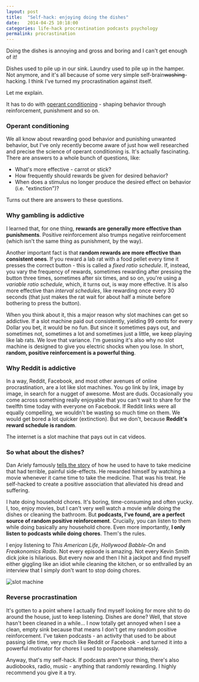 ```yaml
---
layout: post
title:  "Self-hack: enjoying doing the dishes"
date:   2014-04-25 10:18:00
categories: life-hack procrastination podcasts psychology
permalink: procrastination
---
```

Doing the dishes is annoying and gross and boring and I can't get enough of it!

Dishes used to pile up in our sink. Laundry used to pile up in the hamper. Not anymore, and it's all because of some very simple self-brain<s>washing</s>-hacking. I think I've turned my procrastination against itself.

Let me explain.

It has to do with [operant conditioning](https://en.wikipedia.org/wiki/Operant_conditioning) - shaping behavior through reinforcement, punishment and so on.

### Operant conditioning

We all know about rewarding good behavior and punishing unwanted behavior, but I've only recently become aware of just how well researched and precise the science of operant conditioning is. It's actually fascinating. There are answers to a whole bunch of questions, like:

* What's more effective - carrot or stick? 
* How frequently should rewards be given for desired behavior? 
* When does a stimulus no longer produce the desired effect on behavior (i.e. "extinction")?

Turns out there are answers to these questions. 

### Why gambling is addictive

I learned that, for one thing, **rewards are generally more effective than punishments**. Positive reinforcement also trumps negative reinforcement (which isn't the same thing as punishment, by the way).

Another important fact is that **random rewards are more effective than consistent ones**. If you reward a lab rat with a food pellet every time it presses the correct button - this is called a *fixed ratio schedule*. If, instead, you vary the frequency of rewards, sometimes rewarding after pressing the button three times, sometimes after six times, and so on, you're using a *variable ratio schedule*, which, it turns out, is way more effective. It is also more effective than *interval schedules*, like rewarding once every 30 seconds (that just makes the rat wait for about half a minute before bothering to press the button).

When you think about it, this a major reason why slot machines can get so addictive. If a slot machine paid out consistently, yielding 99 cents for every Dollar you bet, it would be no fun. But since it sometimes pays out, and sometimes not, sometimes a lot and sometimes just a little, we keep playing like lab rats. We love that variance. I'm guessing it's also why no slot machine is designed to give you electric shocks when you lose. In short, **random, positive reinforcement is a powerful thing**.

### Why Reddit is addictive

In a way, Reddit, Facebook, and most other avenues of online procrastination, are a lot like slot machines. You go link by link, image by image, in search for a nugget of awesome. Most are duds. Occasionally you come across something really enjoyable that you can't wait to share for the twelfth time today with everyone on Facebook. If Reddit links were all equally compelling, we wouldn't be wasting so much time on them. We would get bored a lot quicker (extinction). But we don't, because **Reddit's reward schedule is random**.

The internet is a slot machine that pays out in cat videos.

### So what about the dishes?

Dan Ariely famously [tells the story](http://danariely.com/the-books/an-excerpt-from-the-introduction-of-%E2%80%9Cthe-upside-of-irrationality%E2%80%9D/) of how he used to have to take medicine that had terrible, painful side-effects. He rewarded himself by watching a movie whenever it came time to take the medicine. That was his treat. He self-hacked to create a positive association that alleviated his dread and suffering. 

I hate doing household chores. It's boring, time-consuming and often yucky. I, too, enjoy movies, but I can't very well watch a movie *while* doing the dishes or cleaning the bathroom. But **podcasts, I've found, are a perfect source of random positive reinforcement**. Crucially, you can listen to them while doing basically any household chore. Even more importantly, **I only listen to podcasts while doing chores**. Them's the rules.

I enjoy listening to *This American Life*, *Hollywood Babble-On* and *Freakonomics Radio*. Not every episode is amazing. Not every Kevin Smith dick joke is hilarious. But every now and then I hit a jackpot and find myself either giggling like an idiot while cleaning the kitchen, or so enthralled by an interview that I simply don't want to stop doing chores. 

![slot machine](//cdn.assaflavie.com/2014/04/1398355232.jpg)

### Reverse procrastination

It's gotten to a point where I actually find myself looking for more shit to do around the house, just to keep listening. Dishes are done? Well, that stove hasn't been cleaned in a while... I now totally get annoyed when I see a clean, empty sink because that means I don't get my random positive reinforcement. I've taken podcasts - an activity that used to be about passing idle time, very much like Reddit or Facebook - and turned it into a powerful motivator for chores I used to postpone shamelessly.

Anyway, that's my self-hack. If podcasts aren't your thing, there's also audiobooks, radio, music - anything that randomly rewarding. I highly recommend you give it a try. 